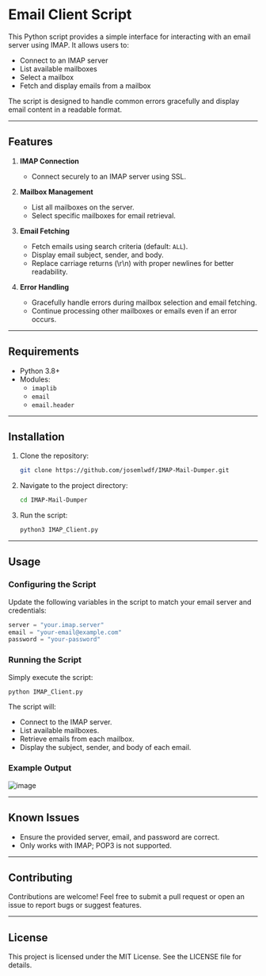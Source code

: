 # Email Client Script

This Python script provides a simple interface for interacting with an email server using IMAP. It allows users to:

- Connect to an IMAP server
- List available mailboxes
- Select a mailbox
- Fetch and display emails from a mailbox

The script is designed to handle common errors gracefully and display email content in a readable format.

---

## Features

1. **IMAP Connection**
   - Connect securely to an IMAP server using SSL.

2. **Mailbox Management**
   - List all mailboxes on the server.
   - Select specific mailboxes for email retrieval.

3. **Email Fetching**
   - Fetch emails using search criteria (default: `ALL`).
   - Display email subject, sender, and body.
   - Replace carriage returns (\r\n) with proper newlines for better readability.

4. **Error Handling**
   - Gracefully handle errors during mailbox selection and email fetching.
   - Continue processing other mailboxes or emails even if an error occurs.

---

## Requirements

- Python 3.8+
- Modules:
  - `imaplib`
  - `email`
  - `email.header`

---

## Installation

1. Clone the repository:
   ```bash
   git clone https://github.com/josemlwdf/IMAP-Mail-Dumper.git
   ```

2. Navigate to the project directory:
   ```bash
   cd IMAP-Mail-Dumper 
   ```

3. Run the script:
   ```bash
   python3 IMAP_Client.py
   ```

---

## Usage

### Configuring the Script

Update the following variables in the script to match your email server and credentials:

```python
server = "your.imap.server"
email = "your-email@example.com"
password = "your-password"
```

### Running the Script

Simply execute the script:

```bash
python IMAP_Client.py
```

The script will:
- Connect to the IMAP server.
- List available mailboxes.
- Retrieve emails from each mailbox.
- Display the subject, sender, and body of each email.

### Example Output

![image](https://github.com/user-attachments/assets/c20dc69b-6315-418c-90f2-d2efee02a569)

---

## Known Issues

- Ensure the provided server, email, and password are correct.
- Only works with IMAP; POP3 is not supported.

---

## Contributing

Contributions are welcome! Feel free to submit a pull request or open an issue to report bugs or suggest features.

---

## License

This project is licensed under the MIT License. See the LICENSE file for details.

